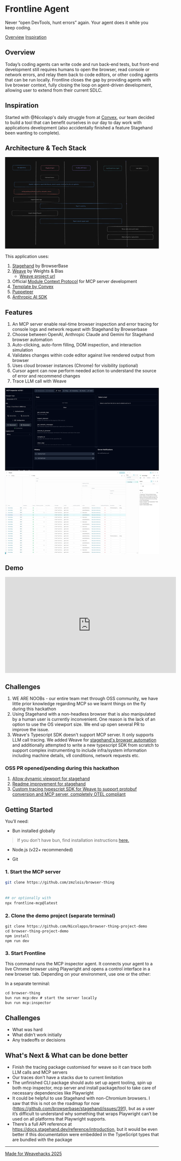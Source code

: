 # Frontline Agent
Never “open DevTools, hunt errors” again. Your agent does it while you keep coding.

[Overview](#overview)
[Inspiration](#overview)
## Overview
Today’s coding agents can write code and run back-end tests, but front-end development still requires humans to open the browser, read console or network errors, and relay them back to code editors, or other coding agents that can be run locally. Frontline closes the gap by providing agents with live browser context, fully closing the loop on agent-driven development, allowing user to extend from their current SDLC. 

## Inspiration 

Started with @Nicolapp's daily struggle from at [Convex](https://www.convex.dev/), our team decided to build a tool that can benefit ourselves in our day to day work with applications development (also accidentally finished a feature Stagehand been wanting to complete). 


## Architecture & Tech Stack

![System diagram](https://github.com/zmzlois/browser-thing/raw/main/images/architecture.png)


This application uses: 
1. [Stagehand](https://www.stagehand.dev/) by BrowserBase
2. [Weave](https://wandb.ai/site/weave/) by Weights & Bias 
    - [Weave project url](https://wandb.ai/lois-zh/frontline_mcp/weave/traces?view=traces_default)
3. Official [Module Context Protocol](https://www.npmjs.com/package/@modelcontextprotocol/sdk) for MCP server development
4. [Template by Convex](https://www.convex.dev/templates)
5. [Puppeteer](https://pptr.dev/guides/installation)
6. [Anthropic AI SDK](https://www.npmjs.com/package/@anthropic-ai/sdk)


## Features
1. An MCP server enable real-time browser inspection and error tracing for console logs and network request with Stagehand by Browserbase
2. Choose between OpenAI, Anthropic Claude and Gemini for Stagehand browser automation
3. Auto-clicking, auto-form filling, DOM inspection, and interaction simulation 
4. Validates changes within code editor against live rendered output from browser
5. Uses cloud browser instances (Chrome) for visibility (optional)
6. Cursor agent can now perform needed action to understand the source of error and recommend changes
7. Trace LLM call with Weave

![mcp-tool](https://raw.githubusercontent.com/zmzlois/browser-thing/main/images/mcp-tool.png)
![weave](https://raw.githubusercontent.com/zmzlois/browser-thing/main/images/weave-dashboard-trace.png)

## Demo

<iframe width="560" height="315" src="https://www.youtube.com/embed/SZ-4vUR6Ptc?si=OXZ9qqKyDRWr6iKq" title="YouTube video player" frameborder="0" allow="accelerometer; autoplay; clipboard-write; encrypted-media; gyroscope; picture-in-picture; web-share" referrerpolicy="strict-origin-when-cross-origin" allowfullscreen></iframe>

## Challenges 

1. WE ARE NOOBs - our entire team met through OSS community, we have little prior knowledge regarding MCP so we learnt things on the fly during this hackathon 
2. Using Stagehand with a non-headless browser that is also manipulated by a human user is currently inconvenient. One reason is the lack of an option to use the OS viewport size. We end up open several PR to improve the issue. 
3. Weave's Typescript SDK doesn't support MCP server. It only supports LLM call tracing. We added Weave for [stagehand's browser automation](/mcp/utils/WeaveClient.ts) and additionally attempted to write a new typescript SDK from scratch to support complex instrumenting to include infra/system information including machine details, v8 conditions, network requests etc. 


### OSS PR opened/pending during this hackathon 
1. [Allow dynamic viewport for stagehand](https://github.com/browserbase/stagehand/pull/874)
2. [Readme improvement for stagehand](https://github.com/browserbase/stagehand/pull/873)
3. [Custom tracing typescript SDK for Weave to support protobuf conversion and MCP server, completely OTEL compliant](https://github.com/zmzlois/browser-thing/tree/main/otel)

## Getting Started
You’ll need:
* Bun installed globally

> If you don't have bun, find installation instructions [here.](https://bun.sh/docs/installation)

* Node.js (v22+ recommended)

* Git

### 1. Start the MCP server
```bash
git clone https://github.com/zmzlois/browser-thing 


## or optionally with 
npx frontline-mcp@latest
```
### 2. Clone the demo project (separate terminal)
```
git clone https://github.com/Nicolapps/browser-thing-project-demo 
cd browser-thing-project-demo
npm install
npm run dev
```

### 3. Start Frontline
This command runs the MCP inspector agent. It connects your agent to a live Chrome browser using Playwright and opens a control interface in a new browser tab. Depending on your environment, use one or the other:  


In a separate terminal: 

```
cd browser-thing 
bun run mcp:dev # start the server locally
bun run mcp:inspector
```


  


## Challenges
* What was hard
* What didn’t work initially
* Any tradeoffs or decisions



## What's Next & What can be done better 
* Finish the tracing package customised for weave so it can trace both LLM calls and MCP servers 
* Our traces don't have a stacks due to current limitation
* The unfinished CLI package should auto set up agent tooling, spin up both mcp inspector, mcp server and install package/tool to take care of necessary dependencies like Playwright
* It could be helpful to use Stagehand with non-Chromium browsers. I saw that this is not on the roadmap for now (https://github.com/browserbase/stagehand/issues/391), but as a user it’s difficult to understand why something that wraps Playwright can’t be used on all platforms that Playwright supports. 
* There’s a full API reference at https://docs.stagehand.dev/reference/introduction, but it would be even better if this documentation were embedded in the TypeScript types that are bundled with the package



---
[Made for Weavehacks 2025](https://devpost.com/software/frontline-agent)
